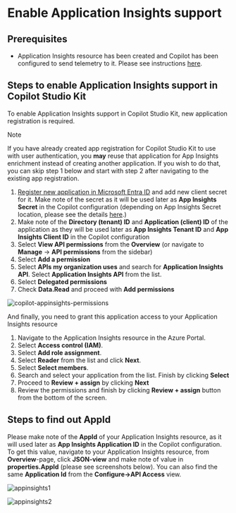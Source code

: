 # Enable Application Insights support

## Prerequisites

- Application Insights resource has been created and Copilot has been configured to send telemetry to it. Please see instructions [here](https://learn.microsoft.com/microsoft-copilot-studio/advanced-bot-framework-composer-capture-telemetry?tabs=webApp#connect-your-copilot-studio-copilot-to-application-insights).

## Steps to enable Application Insights support in Copilot Studio Kit

To enable Application Insights support in Copilot Studio Kit, new application registration is required.

> [!NOTE]  
> If you have already created app registration for Copilot Studio Kit to use with user authentication, you **may** reuse that application for App Insights enrichment instead of creating another application. If you wish to do that, you can skip step 1 below and start with step 2 after navigating to the existing app registration. 

1. [Register new application in Microsoft Entra ID](https://learn.microsoft.com/azure/azure-monitor/logs/api/register-app-for-token) and add new client secret for it. Make note of the secret as it will be used later as **App Insights Secret** in the Copilot configuration (depending on App Insights Secret location, please see the details [here](./CONFIGURE_COPILOTS.md#configure-a-new-copilot).)
1. Make note of the **Directory (tenant) ID** and **Application (client) ID** of the application as they will be used later as **App Insights Tenant ID** and **App Insights Client ID** in the Copilot configuration
1. Select **View API permissions** from the **Overview** (or navigate to **Manage** -> **API permissions** from the sidebar)
1. Select **Add a permission**
1. Select **APIs my organization uses** and search for **Application Insights API**. Select **Application Insights API** from the list.
1. Select **Delegated permissions**
1. Check **Data.Read** and proceed with **Add permissions**

![copilot-appinsights-permissions](https://github.com/user-attachments/assets/4f30f351-e7ff-4329-83aa-f4c9dc25191f)

And finally, you need to grant this application access to your Application Insights resource

1. Navigate to the Application Insights resource in the Azure Portal.
1. Select **Access control (IAM)**.
1. Select **Add role assignment**.
1. Select **Reader** from the list and click **Next**.
1. Select **Select members**.
1. Search and select your application from the list. Finish by clicking **Select**
1. Proceed to **Review + assign** by clicking **Next**
1. Review the permissions and finish by clicking **Review + assign** button from the bottom of the screen.

## Steps to find out AppId
Please make note of the **AppId** of your Application Insights resource, as it will used later as **App Insights Application ID** in the Copilot configuration. To get this value, navigate to your Application Insights resource, from **Overview**-page, click **JSON-view** and make note of value in **properties.AppId** (please see screenshots below). You can also find the same **Application Id** from the **Configure->API Access** view.

![appinsights1](https://github.com/user-attachments/assets/a2e932d7-5415-4e17-88ce-16955968e803)

![appinsights2](https://github.com/user-attachments/assets/f84dc656-d990-47cf-8618-53fa375383d9)

